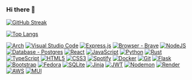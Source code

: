 ### Hi there 👋



  [![GitHub Streak](https://streak-stats.demolab.com?user=lvcky-gg&theme=nord&hide_border=true&border_radius=10&date_format=j%20M%5B%20Y%5D&card_width=496&hide_longest_streak=true)](https://git.io/streak-stats)



[![Top Langs](https://github-readme-stats.vercel.app/api/top-langs/?username=lvcky-gg&count_private=true&show_icons=true&theme=dracula&include_all_commits=true&hide_border=true&layout=compact&langs_count=8)](https://github.com/lvcky-gg)



[![Arch](https://img.shields.io/badge/Arch%20Linux-%23404d59.svg?logo=arch-linux&logoColor=fff&style=for-the-badge)](https://archlinux.org/)
[![Visual Studio Code](https://img.shields.io/badge/Visual%20Studio%20Code-ff0066?style=for-the-badge&logo=visual-studio-code&logoColor=white)](https://code.visualstudio.com/)
[![Express.js](https://img.shields.io/badge/express.js-%23404d59.svg?style=for-the-badge&logo=express&logoColor=%2361DAFB)](https://expressjs.com/)
[![Browser - Brave](https://img.shields.io/badge/Brave-ff0066?style=for-the-badge&logo=Brave&logoColor=white)](https://brave.com/download/)
[![NodeJS](https://img.shields.io/badge/node.js-%23404d59.svg?style=for-the-badge&logo=node.js&logoColor=white)](https://nodejs.org/en/docs)
[![Database - Postgres](https://img.shields.io/badge/postgres-ff0066?style=for-the-badge&logo=postgresql&logoColor=white)](https://www.postgresql.org/docs/)
[![React](https://img.shields.io/badge/react-%23404d59.svg?style=for-the-badge&logo=react&logoColor=%2361DAFB)](https://react.dev/)
[![JavaScript](https://img.shields.io/badge/javascript-ff0066?style=for-the-badge&logo=javascript&logoColor=%23F7DF1E)](https://developer.mozilla.org/en-US/docs/Web/JavaScript)
[![Python](https://img.shields.io/badge/python-%23404d59.svg?style=for-the-badge&logo=python&logoColor=ffdd54)](https://docs.python.org/3.9/)
[![Rust](https://img.shields.io/badge/rust-ff0066?style=for-the-badge&logo=rust&logoColor=white)](https://doc.rust-lang.org/beta/)
[![TypeScript](https://img.shields.io/badge/typescript-%23404d59.svg?style=for-the-badge&logo=typescript&logoColor=white)](https://www.typescriptlang.org/docs/)
[![HTML5](https://img.shields.io/badge/html5-ff0066?style=for-the-badge&logo=html5&logoColor=white)](https://developer.mozilla.org/en-US/docs/Web/HTML)
[![CSS3](https://img.shields.io/badge/css3-%23404d59.svg?style=for-the-badge&logo=css3&logoColor=white)](https://developer.mozilla.org/en-US/docs/Web/CSS)
[![Spotify](https://img.shields.io/badge/Spotify-ff0066?style=for-the-badge&logo=spotify&logoColor=white)](https://open.spotify.com/)
[![Docker](https://img.shields.io/badge/docker-%23404d59.svg?style=for-the-badge&logo=docker&logoColor=white)](https://www.docker.com/)
[![Git](https://img.shields.io/badge/git-ff0066?style=for-the-badge&logo=git&logoColor=white)](https://git-scm.com/doc)
[![Flask](https://img.shields.io/badge/flask-%23404d59.svg?style=for-the-badge&logo=flask&logoColor=white)](https://flask.palletsprojects.com/en/2.2.x/)
[![Bootstrap](https://img.shields.io/badge/bootstrap-ff0066?style=for-the-badge&logo=bootstrap&logoColor=white)](https://react-bootstrap.github.io/)
[![Fedora](https://img.shields.io/badge/Fedora-%23404d59.svg?style=for-the-badge&logo=fedora&logoColor=white)](https://getfedora.org/)
[![SQLite](https://img.shields.io/badge/sqlite-ff0066?style=for-the-badge&logo=sqlite&logoColor=white)](https://www.sqlite.org/docs.html)
[![Jinja](https://img.shields.io/badge/jinja-%23404d59.svg?style=for-the-badge&logo=jinja&logoColor=black)](https://jinja.palletsprojects.com/en/3.1.x/)
[![JWT](https://img.shields.io/badge/JWT-ff0066?style=for-the-badge&logo=JSON%20web%20tokens)](https://jwt.io/introduction)
[![Nodemon](https://img.shields.io/badge/NODEMON-%23404d59.svg?style=for-the-badge&logo=nodemon&logoColor=%BBDEAD)](https://nodemon.io/)
[![Render](https://img.shields.io/badge/Render-ff0066?style=for-the-badge&logo=render&logoColor=white)](https://render.com/)
[![AWS](https://img.shields.io/badge/AWS-%23404d59.svg?style=for-the-badge&logo=amazon-aws&logoColor=white)](https://aws.amazon.com/)
[![MUI](https://img.shields.io/badge/MUI-ff0066?style=for-the-badge&logo=mui&logoColor=white)](https://mui.com/)





